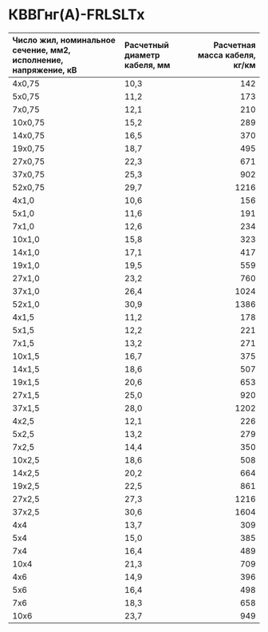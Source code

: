 # КВВГнг(А)-FRLSLTx

| Число жил, номинальное сечение, мм2, исполнение, напряжение, кВ   | Расчетный диаметр кабеля, мм   |   Расчетная масса кабеля, кг/км |
|:------------------------------------------------------------------|:-------------------------------|--------------------------------:|
| 4х0,75                                                            | 10,3                           |                             142 |
| 5х0,75                                                            | 11,2                           |                             173 |
| 7х0,75                                                            | 12,1                           |                             210 |
| 10х0,75                                                           | 15,2                           |                             289 |
| 14х0,75                                                           | 16,5                           |                             370 |
| 19х0,75                                                           | 18,7                           |                             495 |
| 27х0,75                                                           | 22,3                           |                             671 |
| 37х0,75                                                           | 25,3                           |                             902 |
| 52х0,75                                                           | 29,7                           |                            1216 |
| 4х1,0                                                             | 10,6                           |                             156 |
| 5х1,0                                                             | 11,6                           |                             191 |
| 7х1,0                                                             | 12,6                           |                             234 |
| 10х1,0                                                            | 15,8                           |                             323 |
| 14х1,0                                                            | 17,1                           |                             417 |
| 19х1,0                                                            | 19,5                           |                             559 |
| 27х1,0                                                            | 23,2                           |                             760 |
| 37х1,0                                                            | 26,4                           |                            1024 |
| 52х1,0                                                            | 30,9                           |                            1386 |
| 4х1,5                                                             | 11,2                           |                             178 |
| 5х1,5                                                             | 12,2                           |                             221 |
| 7х1,5                                                             | 13,2                           |                             271 |
| 10х1,5                                                            | 16,7                           |                             375 |
| 14х1,5                                                            | 18,6                           |                             507 |
| 19х1,5                                                            | 20,6                           |                             653 |
| 27х1,5                                                            | 25,0                           |                             920 |
| 37х1,5                                                            | 28,0                           |                            1202 |
| 4х2,5                                                             | 12,1                           |                             226 |
| 5х2,5                                                             | 13,2                           |                             279 |
| 7х2,5                                                             | 14,4                           |                             350 |
| 10х2,5                                                            | 18,6                           |                             508 |
| 14х2,5                                                            | 20,2                           |                             664 |
| 19х2,5                                                            | 22,5                           |                             861 |
| 27х2,5                                                            | 27,3                           |                            1216 |
| 37х2,5                                                            | 30,6                           |                            1604 |
| 4х4                                                               | 13,7                           |                             309 |
| 5х4                                                               | 15,0                           |                             385 |
| 7х4                                                               | 16,4                           |                             489 |
| 10х4                                                              | 21,3                           |                             709 |
| 4х6                                                               | 14,9                           |                             396 |
| 5х6                                                               | 16,4                           |                             498 |
| 7х6                                                               | 18,3                           |                             658 |
| 10х6                                                              | 23,7                           |                             949 |